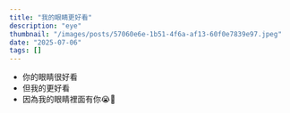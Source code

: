 ```yaml
---
title: "我的眼睛更好看"
description: "eye"
thumbnail: "/images/posts/57060e6e-1b51-4f6a-af13-60f0e7839e97.jpeg"
date: "2025-07-06"
tags: []
---
```

- 你的眼睛很好看
- 但我的更好看
- 因為我的眼睛裡面有你😭🫵
